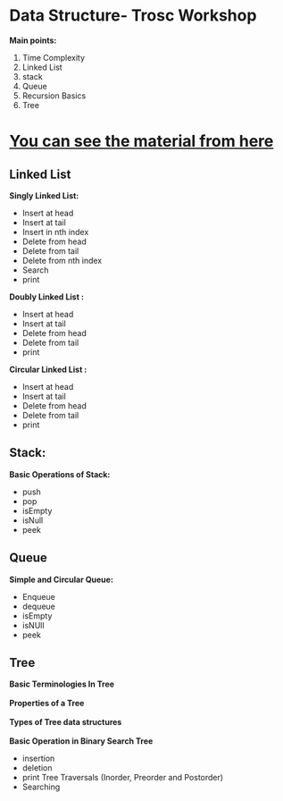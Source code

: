 # Data Structure- Trosc Workshop
**Main points:**

 1. Time Complexity
 2. Linked List
 3. stack
 4. Queue
 5. Recursion Basics
 6. Tree

# [You can see the material from here ](https://docs.google.com/document/d/1EWznMVHHF_scHAn8hwAcV1wB5-_koxPF6MJiwBoNsMI/edit)
## **Linked List**
**Singly Linked List:**
 - Insert at head
 - Insert at tail
 - Insert in nth index
 - Delete from head
 - Delete from tail 
 - Delete from nth index
 - Search
 - print


**Doubly Linked List :**
 - Insert at head
 - Insert at tail
 - Delete from head
 - Delete from tail 
 - print

**Circular Linked List :**
 - Insert at head
 - Insert at tail
 - Delete from head
 - Delete from tail 
 - print
 
## Stack:
**Basic Operations of Stack:**
- push
- pop
- isEmpty
- isNull
- peek

## Queue
**Simple and Circular Queue:**
 - Enqueue
 - dequeue
 - isEmpty
 - isNUll
 - peek
## Tree
**Basic Terminologies In Tree**
<br>
<br>
**Properties of a Tree**
<br>
<br>
**Types of Tree data structures**
<br>
<br>
**Basic Operation in Binary Search Tree**
- insertion
- deletion
- print Tree Traversals  (Inorder, Preorder and Postorder)
- Searching

